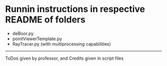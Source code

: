 # Runnin instructions in respective README of folders

- deBoor.py
- pointViewerTemplate.py
- RayTracer.py (with multiprocessing capabilities)  

--- 

ToDos given by professor, and Credits given in script files
